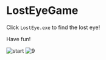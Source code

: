 # LostEyeGame


Click `LostEye.exe` to find the lost eye!

Have fun!

![start](https://user-images.githubusercontent.com/37136730/156767445-3499bc7b-b754-44ba-98db-154a8cb0ab95.jpg)
![9](https://user-images.githubusercontent.com/37136730/156767468-cf63ded7-dd43-4b32-bfee-ff4b2c620231.jpg)

